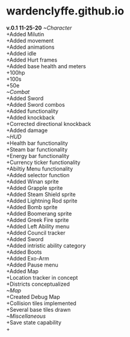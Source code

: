 # wardenclyffe.github.io

**v.0.1 11-25-20**
  *~Character* <br>
    +Added Milutin <br>
    +Added movement <br>
    +Added animations <br>
    +Added idle <br>
    +Added Hurt frames <br>
    +Added base health and meters <br>
      +100hp <br>
      +100s <br>
      +50e <br>
  *~Combat* <br>
    +Added Sword <br>
      +Added Sword combos <br>
    +Added functionality <br>
    +Added knockback <br>
      +Corrected directional knockback <br>
    +Added damage <br>
  *~HUD* <br>
    +Health bar functionality <br>
    +Steam bar functionality <br>
    +Energy bar functionality <br>
    +Currency ticker functionality <br>
    +Abiltiy Menu functionality <br>
      +Added selector function <br>
      +Added Winan sprite <br>
      +Added Grapple sprite <br>
      +Added Steam Shield sprite <br>
      +Added Lightning Rod sprite <br>
      +Added Bomb sprite <br>
      +Added Boomerang sprite <br>
      +Added Greek Fire sprite <br>
    +Added Left Ability menu <br>
      +Added Council tracker <br>
      +Added Sword <br>
      +Added intristic ability category <br>
       +Added Boots <br>
       +Added Exo-Arm <br>
    +Added Pause menu <br>
    +Added Map <br>
      +Location tracker in concept <br>
      +Districts conceptualized <br>
  *~Map* <br>
    +Created Debug Map <br>
    +Collision tiles implemented <br>
    +Several base tiles drawn <br>
  *~Miscellaneous* <br>
    +Save state capability <br>
    +
